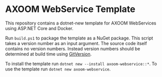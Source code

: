 # AXOOM WebService Template

This repository contains a dotnet-new template for AXOOM WebServices using ASP.NET Core and Docker.

Run `build.ps1` to package the template as a NuGet package.
This script takes a version number as an input argument. The source code itself contains no version numbers. Instead version numbers should be determined at build time using [GitVersion](gitversion.readthedocs.io).

To install the template run `dotnet new --install axoom-webservice::*`.
To use the template run `dotnet new axoom-webservice`.
